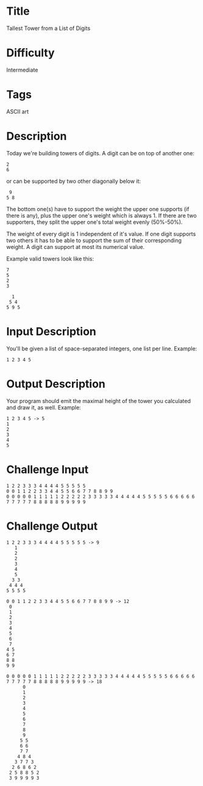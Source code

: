 # Title

Tallest Tower from a List of Digits

# Difficulty

Intermediate

# Tags

ASCII art

# Description

Today we're building towers of digits. A digit can be on top of another one:

    2
    6

or can be supported by two other diagonally below it:

     9
    5 8

The bottom one(s) have to support the weight the upper one supports (if there is any), plus the upper one's weight which is always 1. If there are two supporters, they split the upper one's total weight evenly (50%-50%).

The weight of every digit is 1 independent of it's value. If one digit supports two others it has to be able to support the sum of their corresponding weight. A digit can support at most its numerical value.

Example valid towers look like this:

    7
    5
    2
    3

      1
     5 4
    5 9 5

# Input Description

You'll be given a list of space-separated integers, one list per line. Example:

    1 2 3 4 5

# Output Description

Your program should emit the maximal height of the tower you calculated and draw it, as well. Example:

    1 2 3 4 5 -> 5
    1
    2
    3
    4 
    5

# Challenge Input

    1 2 2 3 3 3 4 4 4 4 5 5 5 5 5
    0 0 1 1 2 2 3 3 4 4 5 5 6 6 7 7 8 8 9 9
    0 0 0 0 0 1 1 1 1 1 2 2 2 2 2 3 3 3 3 3 4 4 4 4 4 5 5 5 5 5 6 6 6 6 6 7 7 7 7 7 8 8 8 8 8 9 9 9 9 9

# Challenge Output

    1 2 2 3 3 3 4 4 4 4 5 5 5 5 5 -> 9
       1
       2
       2
       3
       4
       5
      3 3
     4 4 4
    5 5 5 5

    0 0 1 1 2 2 3 3 4 4 5 5 6 6 7 7 8 8 9 9 -> 12
     0
     1
     2
     3
     4
     5
     6
     7
    4 5
    6 7
    8 8
    9 9

    0 0 0 0 0 1 1 1 1 1 2 2 2 2 2 3 3 3 3 3 4 4 4 4 4 5 5 5 5 5 6 6 6 6 6 7 7 7 7 7 8 8 8 8 8 9 9 9 9 9 -> 18
          0
          1
          2
          3
          4
          5
          6
          7
          8
          9
         5 5
         6 6
         7 7
        4 8 4
       3 7 7 3
      2 6 8 6 2
     2 5 8 8 5 2
     3 9 9 9 9 3
